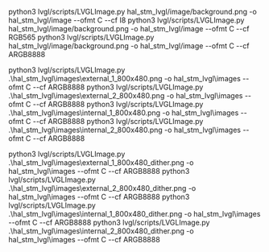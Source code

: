 python3 lvgl/scripts/LVGLImage.py hal_stm_lvgl/image/background.png -o hal_stm_lvgl/image --ofmt C --cf I8
python3 lvgl/scripts/LVGLImage.py hal_stm_lvgl/image/background.png -o hal_stm_lvgl/image --ofmt C --cf RGB565
python3 lvgl/scripts/LVGLImage.py hal_stm_lvgl/image/background.png -o hal_stm_lvgl/image --ofmt C --cf ARGB8888

python3 lvgl/scripts/LVGLImage.py .\hal_stm_lvgl\images\external_1_800x480.png -o hal_stm_lvgl\images --ofmt C --cf ARGB8888
python3 lvgl/scripts/LVGLImage.py .\hal_stm_lvgl\images\external_2_800x480.png -o hal_stm_lvgl\images --ofmt C --cf ARGB8888
python3 lvgl/scripts/LVGLImage.py .\hal_stm_lvgl\images\internal_1_800x480.png -o hal_stm_lvgl\images --ofmt C --cf ARGB8888
python3 lvgl/scripts/LVGLImage.py .\hal_stm_lvgl\images\internal_2_800x480.png -o hal_stm_lvgl\images --ofmt C --cf ARGB8888

python3 lvgl/scripts/LVGLImage.py .\hal_stm_lvgl\images\external_1_800x480_dither.png -o hal_stm_lvgl\images --ofmt C --cf ARGB8888
python3 lvgl/scripts/LVGLImage.py .\hal_stm_lvgl\images\external_2_800x480_dither.png -o hal_stm_lvgl\images --ofmt C --cf ARGB8888
python3 lvgl/scripts/LVGLImage.py .\hal_stm_lvgl\images\internal_1_800x480_dither.png -o hal_stm_lvgl\images --ofmt C --cf ARGB8888
python3 lvgl/scripts/LVGLImage.py .\hal_stm_lvgl\images\internal_2_800x480_dither.png -o hal_stm_lvgl\images --ofmt C --cf ARGB8888